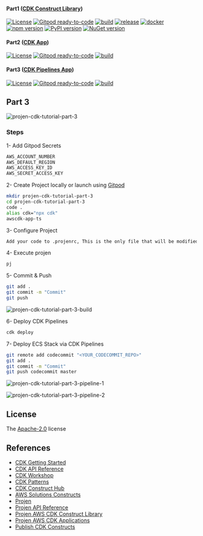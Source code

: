 #### Part1 ([CDK Construct Library])
[![License](https://img.shields.io/badge/License-Apache%202.0-yellowgreen.svg)](https://opensource.org/licenses/Apache-2.0)
[![Gitpod ready-to-code](https://img.shields.io/badge/Gitpod-ready--to--code-blue?logo=gitpod)](https://gitpod.io/#https://github.com/AymanZahran/projen-cdk-tutorial-part-1)
[![build](https://github.com/AymanZahran/projen-cdk-tutorial-part-1/actions/workflows/build.yml/badge.svg)](https://github.com/AymanZahran/projen-cdk-tutorial-part-1/actions/workflows/build.yml)
[![release](https://github.com/AymanZahran/projen-cdk-tutorial-part-1/actions/workflows/release.yml/badge.svg)](https://github.com/AymanZahran/projen-cdk-tutorial-part-1/actions/workflows/release.yml)
[![docker](https://img.shields.io/badge/docker-jsii%2Fsuperchain-brightgreen?logo=docker)](https://hub.docker.com/r/jsii/superchain)
[![npm version](https://badge.fury.io/js/fastfargate.svg)](https://badge.fury.io/js/fastfargate)
[![PyPI version](https://badge.fury.io/py/fastfargate.svg)](https://badge.fury.io/py/fastfargate)
[![NuGet version](https://badge.fury.io/nu/fastfargate.svg)](https://badge.fury.io/nu/fastfargate)
#### Part2 ([CDK App])
[![License](https://img.shields.io/badge/License-Apache%202.0-yellowgreen.svg)](https://opensource.org/licenses/Apache-2.0)
[![Gitpod ready-to-code](https://img.shields.io/badge/Gitpod-ready--to--code-blue?logo=gitpod)](https://gitpod.io/#https://github.com/AymanZahran/projen-cdk-tutorial-part-2)
[![build](https://github.com/AymanZahran/projen-cdk-tutorial-part-2/actions/workflows/build.yml/badge.svg)](https://github.com/AymanZahran/projen-cdk-tutorial-part-2/actions/workflows/build.yml)
#### Part3 ([CDK Pipelines App])
[![License](https://img.shields.io/badge/License-Apache%202.0-yellowgreen.svg)](https://opensource.org/licenses/Apache-2.0)
[![Gitpod ready-to-code](https://img.shields.io/badge/Gitpod-ready--to--code-blue?logo=gitpod)](https://gitpod.io/#https://github.com/AymanZahran/projen-cdk-tutorial-part-3)
[![build](https://github.com/AymanZahran/projen-cdk-tutorial-part-3/actions/workflows/build.yml/badge.svg)](https://github.com/AymanZahran/projen-cdk-tutorial-part-3/actions/workflows/build.yml)
## Part 3
![projen-cdk-tutorial-part-3](https://projen-cdk-tutorial.s3.amazonaws.com/projen-cdk-tutorial-part-3.png)
### Steps
1- Add Gitpod Secrets
```sh
AWS_ACCOUNT_NUMBER
AWS_DEFAULT_REGION
AWS_ACCESS_KEY_ID
AWS_SECRET_ACCESS_KEY
```
2- Create Project locally or launch using [Gitpod]

```sh
mkdir projen-cdk-tutorial-part-3
cd projen-cdk-tutorial-part-3
code .
alias cdk="npx cdk"
awscdk-app-ts
```
3- Configure Project
```sh
Add your code to .projenrc, This is the only file that will be modified. During projen it will scaffold your whole project including what you are reading right now ! :)
```
4- Execute projen
```sh
pj
```
5- Commit & Push
```sh
git add .
git commit -m "Commit"
git push
```
![projen-cdk-tutorial-part-3-build](https://projen-cdk-tutorial.s3.amazonaws.com/projen-cdk-tutorial-part-3-build.png)

6- Deploy CDK Pipelines
```sh
cdk deploy
```
7- Deploy ECS Stack via CDK Pipelines
```sh
git remote add codecommit "<YOUR_CODECOMMIT_REPO>"
git add .
git commit -m "Commit"
git push codecommit master
```
![projen-cdk-tutorial-part-3-pipeline-1](https://projen-cdk-tutorial.s3.amazonaws.com/projen-cdk-tutorial-part-3-pipeline-1.png)

![projen-cdk-tutorial-part-3-pipeline-2](https://projen-cdk-tutorial.s3.amazonaws.com/projen-cdk-tutorial-part-3-pipeline-2.png)


## License
The [Apache-2.0] license

## References
- [CDK Getting Started]
- [CDK API Reference]
- [CDK Workshop]
- [CDK Patterns]
- [CDK Construct Hub]
- [AWS Solutions Constructs]
- [Projen]
- [Projen API Reference]
- [Projen AWS CDK Construct Library]
- [Projen AWS CDK Applications]
- [Publish CDK Constructs]

[CDK Construct Library]: https://github.com/AymanZahran/projen-cdk-tutorial-part-3
[CDK App]: https://github.com/AymanZahran/projen-cdk-tutorial-part-2
[CDK Pipelines App]: https://github.com/AymanZahran/projen-cdk-tutorial-part-3
[Gitpod]: https://gitpod.io/#https://github.com/AymanZahran/projen-cdk-tutorial-part-3
[Apache-2.0]: https://github.com/AymanZahran/projen-cdk-tutorial-part-1/blob/master/LICENSE
[CDK Getting Started]: https://docs.aws.amazon.com/cdk/v2/guide/getting_started.html
[CDK API Reference]: https://docs.aws.amazon.com/cdk/api/v2/
[CDK Workshop]: https://cdkworkshop.com/
[CDK Patterns]: https://cdkpatterns.com/
[CDK Construct Hub]: https://constructs.dev/
[AWS Solutions Constructs]: https://docs.aws.amazon.com/solutions/latest/constructs/welcome.html
[Projen]: https://github.com/projen/projen
[Projen API Reference]: https://projen.io/api/API.html
[Projen AWS CDK Construct Library]: https://projen.io/awscdk-construct.html
[Projen AWS CDK Applications]: https://projen.io/awscdk-apps.html
[Publish CDK Constructs]: https://github.com/seeebiii/projen-test